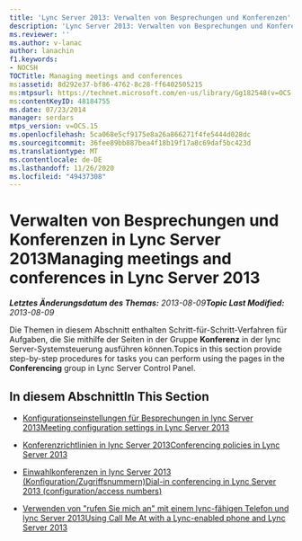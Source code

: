 ```yaml
---
title: 'Lync Server 2013: Verwalten von Besprechungen und Konferenzen'
description: 'Lync Server 2013: Verwalten von Besprechungen und Konferenzen.'
ms.reviewer: ''
ms.author: v-lanac
author: lanachin
f1.keywords:
- NOCSH
TOCTitle: Managing meetings and conferences
ms:assetid: 8d292e37-bf86-4762-8c28-ff6402505215
ms:mtpsurl: https://technet.microsoft.com/en-us/library/Gg182548(v=OCS.15)
ms:contentKeyID: 48184755
ms.date: 07/23/2014
manager: serdars
mtps_version: v=OCS.15
ms.openlocfilehash: 5ca068e5cf9175e8a26a866271f4fe5444d028dc
ms.sourcegitcommit: 36fee89bb887bea4f18b19f17a8c69daf5bc423d
ms.translationtype: MT
ms.contentlocale: de-DE
ms.lasthandoff: 11/26/2020
ms.locfileid: "49437308"
---
```

# <a name="managing-meetings-and-conferences-in-lync-server-2013"></a><span data-ttu-id="a4506-103">Verwalten von Besprechungen und Konferenzen in Lync Server 2013</span><span class="sxs-lookup"><span data-stu-id="a4506-103">Managing meetings and conferences in Lync Server 2013</span></span>

<div data-xmlns="http://www.w3.org/1999/xhtml">

<div class="topic" data-xmlns="http://www.w3.org/1999/xhtml" data-msxsl="urn:schemas-microsoft-com:xslt" data-cs="https://msdn.microsoft.com/">

<div data-asp="https://msdn2.microsoft.com/asp">



</div>

<div id="mainSection">

<div id="mainBody"><span data-ttu-id="a4506-104">

<span> </span></span><span class="sxs-lookup"><span data-stu-id="a4506-104">

<span> </span></span></span>

<span data-ttu-id="a4506-105">_**Letztes Änderungsdatum des Themas:** 2013-08-09_</span><span class="sxs-lookup"><span data-stu-id="a4506-105">_**Topic Last Modified:** 2013-08-09_</span></span>

<span data-ttu-id="a4506-106">Die Themen in diesem Abschnitt enthalten Schritt-für-Schritt-Verfahren für Aufgaben, die Sie mithilfe der Seiten in der Gruppe **Konferenz** in der lync Server-Systemsteuerung ausführen können.</span><span class="sxs-lookup"><span data-stu-id="a4506-106">Topics in this section provide step-by-step procedures for tasks you can perform using the pages in the **Conferencing** group in Lync Server Control Panel.</span></span>

<div>

## <a name="in-this-section"></a><span data-ttu-id="a4506-107">In diesem Abschnitt</span><span class="sxs-lookup"><span data-stu-id="a4506-107">In This Section</span></span>

  - [<span data-ttu-id="a4506-108">Konfigurationseinstellungen für Besprechungen in lync Server 2013</span><span class="sxs-lookup"><span data-stu-id="a4506-108">Meeting configuration settings in Lync Server 2013</span></span>](lync-server-2013-meeting-configuration-settings.md)

  - [<span data-ttu-id="a4506-109">Konferenzrichtlinien in lync Server 2013</span><span class="sxs-lookup"><span data-stu-id="a4506-109">Conferencing policies in Lync Server 2013</span></span>](lync-server-2013-conferencing-policies.md)

  - [<span data-ttu-id="a4506-110">Einwahlkonferenzen in lync Server 2013 (Konfiguration/Zugriffsnummern)</span><span class="sxs-lookup"><span data-stu-id="a4506-110">Dial-in conferencing in Lync Server 2013 (configuration/access numbers)</span></span>](lync-server-2013-dial-in-conferencing-configuration-access-numbers.md)

  - [<span data-ttu-id="a4506-111">Verwenden von "rufen Sie mich an" mit einem lync-fähigen Telefon und lync Server 2013</span><span class="sxs-lookup"><span data-stu-id="a4506-111">Using Call Me At with a Lync-enabled phone and Lync Server 2013</span></span>](lync-server-2013-using-call-me-at-with-a-lync-enabled-phone.md)

<span data-ttu-id="a4506-112"></div>

</div>

<span> </span>

</div>

</div>

</span><span class="sxs-lookup"><span data-stu-id="a4506-112"></div>

</div>

<span> </span>

</div>

</div>

</span></span></div>

